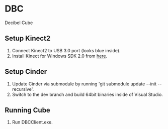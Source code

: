 DBC
===

Decibel Cube

## Setup Kinect2
1. Connect Kinect2 to USB 3.0 port (looks blue inside).
1. Install Kinect for Windows SDK 2.0 from [here](http://www.microsoft.com/en-us/download/details.aspx?id=43661).

## Setup Cinder
1. Update Cinder via submodule by running 'git submodule update --init --recursive'.
2. Switch to the dev branch and build 64bit binaries inside of Visual Studio.

## Running Cube
1. Run DBCClient.exe.
